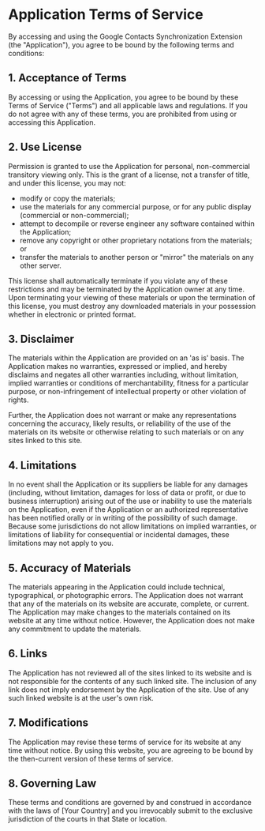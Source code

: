 # Application Terms of Service

By accessing and using the Google Contacts Synchronization Extension (the "Application"), you agree to be bound by the following terms and conditions:

## 1. Acceptance of Terms

By accessing or using the Application, you agree to be bound by these Terms of Service ("Terms") and all applicable laws and regulations. If you do not agree with any of these terms, you are prohibited from using or accessing this Application.

## 2. Use License

Permission is granted to use the Application for personal, non-commercial transitory viewing only. This is the grant of a license, not a transfer of title, and under this license, you may not:

- modify or copy the materials;
- use the materials for any commercial purpose, or for any public display (commercial or non-commercial);
- attempt to decompile or reverse engineer any software contained within the Application;
- remove any copyright or other proprietary notations from the materials; or
- transfer the materials to another person or "mirror" the materials on any other server.

This license shall automatically terminate if you violate any of these restrictions and may be terminated by the Application owner at any time. Upon terminating your viewing of these materials or upon the termination of this license, you must destroy any downloaded materials in your possession whether in electronic or printed format.

## 3. Disclaimer

The materials within the Application are provided on an 'as is' basis. The Application makes no warranties, expressed or implied, and hereby disclaims and negates all other warranties including, without limitation, implied warranties or conditions of merchantability, fitness for a particular purpose, or non-infringement of intellectual property or other violation of rights.

Further, the Application does not warrant or make any representations concerning the accuracy, likely results, or reliability of the use of the materials on its website or otherwise relating to such materials or on any sites linked to this site.

## 4. Limitations

In no event shall the Application or its suppliers be liable for any damages (including, without limitation, damages for loss of data or profit, or due to business interruption) arising out of the use or inability to use the materials on the Application, even if the Application or an authorized representative has been notified orally or in writing of the possibility of such damage. Because some jurisdictions do not allow limitations on implied warranties, or limitations of liability for consequential or incidental damages, these limitations may not apply to you.

## 5. Accuracy of Materials

The materials appearing in the Application could include technical, typographical, or photographic errors. The Application does not warrant that any of the materials on its website are accurate, complete, or current. The Application may make changes to the materials contained on its website at any time without notice. However, the Application does not make any commitment to update the materials.

## 6. Links

The Application has not reviewed all of the sites linked to its website and is not responsible for the contents of any such linked site. The inclusion of any link does not imply endorsement by the Application of the site. Use of any such linked website is at the user's own risk.

## 7. Modifications

The Application may revise these terms of service for its website at any time without notice. By using this website, you are agreeing to be bound by the then-current version of these terms of service.

## 8. Governing Law

These terms and conditions are governed by and construed in accordance with the laws of [Your Country] and you irrevocably submit to the exclusive jurisdiction of the courts in that State or location.

